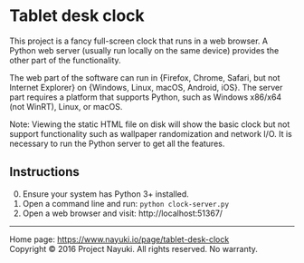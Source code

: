Tablet desk clock
=================

This project is a fancy full-screen clock that runs in a web browser. A Python web server (usually run locally on the same device) provides the other part of the functionality.

The web part of the software can run in {Firefox, Chrome, Safari, but not Internet Explorer} on {Windows, Linux, macOS, Android, iOS}. The server part requires a platform that supports Python, such as Windows x86/x64 (not WinRT), Linux, or macOS.

Note: Viewing the static HTML file on disk will show the basic clock but not support functionality such as wallpaper randomization and network I/O. It is necessary to run the Python server to get all the features.


## Instructions

0. Ensure your system has Python 3+ installed.
0. Open a command line and run: `python clock-server.py`
0. Open a web browser and visit: http://localhost:51367/

---

Home page: https://www.nayuki.io/page/tablet-desk-clock  
Copyright © 2016 Project Nayuki. All rights reserved. No warranty.
